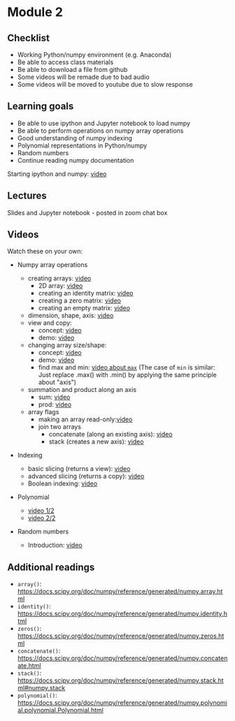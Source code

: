 Module 2
=========

Checklist
------------
- Working Python/numpy environment (e.g. Anaconda)
- Be able to access class materials
- Be able to download a file from github
- Some videos will be remade due to bad audio
- Some videos will be moved to youtube due to slow response



Learning goals
----------------
- Be able to use ipython and Jupyter notebook to load numpy
- Be able to perform operations on numpy array operations
- Good understanding of numpy indexing
- Polynomial representations in Python/numpy
- Random numbers
- Continue reading numpy documentation

Starting ipython and numpy: [video](https://drive.google.com/open?id=1AcP5zRphQlM3GaEVV5i2DZXFsEWzG1Bj)



Lectures
--------

Slides and Jupyter notebook - posted in zoom chat box

Videos
-------

Watch these on your own:

- Numpy array operations
    - creating arrays: [video](https://drive.google.com/open?id=1ZjgvngVcd70sbZoHSSjrw4vH1gDZ_vio)
        - 2D array: [video](https://drive.google.com/open?id=11TKtNqyaZWMn97OdPnpqtOAXHBYy2a2V)
        - creating an identity matrix: [video](https://drive.google.com/open?id=1bPVi1K-__Ua5Pfs7XSgWEhSLak_IFk_y)
        - creating a zero matrix: [video](https://drive.google.com/open?id=1r-z9hVPjOUsjruA3OUJca00R4gM6YB3V)
        - creating an empty matrix: [video](https://drive.google.com/open?id=1vJXK1jKt3GAJQqYk_Aw1HaSHr5NRQbqy)
    - dimension, shape, axis: [video](https://drive.google.com/open?id=1LW16Vl52qOcjuVLWoi9GCMm0cRjv5SZz)
    - view and copy: 
        - concept: [video](https://drive.google.com/open?id=1AHUS2Kf5JB1xzC-_H5aoteB9_emX-yH8)
        - demo: [video](https://drive.google.com/open?id=1whlM2wY8U6slxvyW0F7RVsGtKjdYYcbs)
    -   changing array size/shape: 
        - concept: [video](https://drive.google.com/open?id=1ZVKHlIpmcIovAq1DkZWrwHTAaKMUOj3i)
        - demo: [video](https://drive.google.com/open?id=1SciJqUWOkvQ4h4m21UIocTDTW8YA1bxm)
        - find max and min: [video about `max`](https://drive.google.com/open?id=1CJNq1K7l06HhxiDIgqtW8Cb2mO2mIcdg)
            (The case of `min` is similar: Just replace .max() with .min() by applying the same principle about "axis")
    -   summation and product along an axis
        - sum: [video](https://drive.google.com/open?id=1X_sH8nQw9d5Um3Plc21Fi2F_KfIE3ajj)
        - prod: [video](https://drive.google.com/open?id=1LuRY8wbGec6vAiFFS3WcYIpKrNam4ZCg)
    -   array flags
        - making an array read-only:[video](https://drive.google.com/open?id=1zuscGlPfmuU_1sQBAGEFhRAHui52pL96)
        - join two arrays
            -   concatenate (along an existing axis): [video](https://drive.google.com/open?id=1huQ01O28fv5eUR6kkbCRz3Vn351tcMvE)
            -   stack (creates a new axis): [video](https://drive.google.com/open?id=1LLoCFNcC2vCrV_-GWIbIW4V3NS6fqxU7)
- Indexing
    - basic slicing (returns a view): [video](https://drive.google.com/open?id=1q593-xyMlsun0LbhrlmSp4SOiJDGLYEi)
    - advanced slicing (returns a copy): [video](https://drive.google.com/open?id=1wC-OH-nzu-eBDBIi17VR7VmlWUFnG6Nx)
    - Boolean indexing: [video](https://drive.google.com/open?id=1d-dcLA3hGK61ztw2q7E0EWxmpHUph6Um)

-   Polynomial
    -   [video 1/2](https://drive.google.com/open?id=1UTBZBi_6rCUC4OrYfn3b4kD6YiaDbbUG)
    -   [video 2/2](https://drive.google.com/open?id=1H8GvXaFA5dmxjwA5Ua6O112O_mC-3U1u)

-   Random numbers
    - Introduction: [video](https://drive.google.com/open?id=12ANilm5p8J_OW4ITMqk7lDS_wV9MufHW)

Additional readings
-------------------

-   `array()`: <https://docs.scipy.org/doc/numpy/reference/generated/numpy.array.html>
-   `identity()`: <https://docs.scipy.org/doc/numpy/reference/generated/numpy.identity.html>
-   `zeros()`: <https://docs.scipy.org/doc/numpy/reference/generated/numpy.zeros.html>
-   `concatenate()`: <https://docs.scipy.org/doc/numpy/reference/generated/numpy.concatenate.html>
-   `stack()`: <https://docs.scipy.org/doc/numpy/reference/generated/numpy.stack.html#numpy.stack>
-   `polynomial()`: <https://docs.scipy.org/doc/numpy/reference/generated/numpy.polynomial.polynomial.Polynomial.html>

